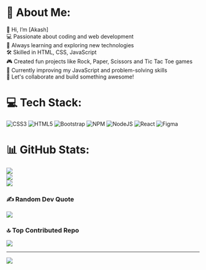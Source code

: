 # 💫 About Me:
👋 Hi, I’m [Akash]  <br>💻 Passionate about coding and web development  <br>🌱 Always learning and exploring new technologies  <br>🛠️ Skilled in HTML, CSS, JavaScript  <br>🎮 Created fun projects like Rock, Paper, Scissors and Tic Tac Toe games  <br>🎯 Currently improving my JavaScript and problem-solving skills  <br>🚀 Let's collaborate and build something awesome!<br>


# 💻 Tech Stack:
![CSS3](https://img.shields.io/badge/css3-%231572B6.svg?style=for-the-badge&logo=css3&logoColor=white) ![HTML5](https://img.shields.io/badge/html5-%23E34F26.svg?style=for-the-badge&logo=html5&logoColor=white) ![Bootstrap](https://img.shields.io/badge/bootstrap-%238511FA.svg?style=for-the-badge&logo=bootstrap&logoColor=white) ![NPM](https://img.shields.io/badge/NPM-%23CB3837.svg?style=for-the-badge&logo=npm&logoColor=white) ![NodeJS](https://img.shields.io/badge/node.js-6DA55F?style=for-the-badge&logo=node.js&logoColor=white) ![React](https://img.shields.io/badge/react-%2320232a.svg?style=for-the-badge&logo=react&logoColor=%2361DAFB) ![Figma](https://img.shields.io/badge/figma-%23F24E1E.svg?style=for-the-badge&logo=figma&logoColor=white)
# 📊 GitHub Stats:
![](https://github-readme-stats.vercel.app/api?username=AkashSahni912&theme=dark&hide_border=false&include_all_commits=false&count_private=false)<br/>
![](https://github-readme-streak-stats.herokuapp.com/?user=AkashSahni912&theme=dark&hide_border=false)<br/>
![](https://github-readme-stats.vercel.app/api/top-langs/?username=AkashSahni912&theme=dark&hide_border=false&include_all_commits=false&count_private=false&layout=compact)

### ✍️ Random Dev Quote
![](https://quotes-github-readme.vercel.app/api?type=horizontal&theme=dark)

### 🔝 Top Contributed Repo
![](https://github-contributor-stats.vercel.app/api?username=AkashSahni912&limit=5&theme=dark&combine_all_yearly_contributions=true)

---
[![](https://visitcount.itsvg.in/api?id=AkashSahni912&icon=0&color=0)](https://visitcount.itsvg.in)

<!-- Proudly created with GPRM ( https://gprm.itsvg.in ) -->
